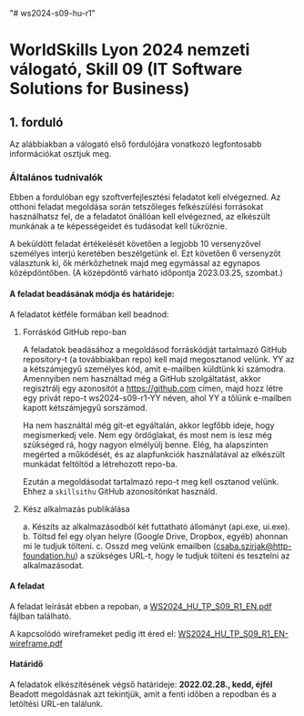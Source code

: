 "# ws2024-s09-hu-r1"

# WorldSkills Lyon 2024 nemzeti válogató, Skill 09 (IT Software Solutions for Business)


## 1. forduló

Az alábbiakban a válogató első fordulójára vonatkozó legfontosabb információkat osztjuk meg.
### Általános tudnivalók
Ebben a fordulóban egy szoftverfejlesztési feladatot kell elvégezned. Az otthoni feladat megoldása során tetszőleges felkészülési forrásokat használhatsz fel, de a feladatot önállóan kell elvégezned, az elkészült munkának a te képességeidet és tudásodat kell tükröznie.

A beküldött feladat értékelését követően a legjobb 10 versenyzővel személyes interjú keretében beszélgetünk el. Ezt követően 6 versenyzőt választunk ki, ők mérkőzhetnek majd meg egymással az egynapos középdöntőben. (A középdöntő várható időpontja 2023.03.25, szombat.)

#### A feladat beadásának módja és határideje:

A feladatot kétféle formában kell beadnod:

1.	Forráskód GitHub repo-ban

	A feladatok beadásához a megoldásod forráskódját tartalmazó GitHub repository-t (a továbbiakban repo) kell majd megosztanod velünk. YY az a kétszámjegyű személyes kód, amit e-mailben küldtünk ki számodra. Amennyiben nem használtad még a GitHub szolgáltatást, akkor regisztrálj egy azonosítót a https://github.com címen, majd hozz létre egy privát repo-t ws2024-s09-r1-YY néven, ahol YY a tőlünk e-mailben kapott kétszámjegyű sorszámod. 

	Ha nem használtál még git-et egyáltalán, akkor legfőbb ideje, hogy megismerkedj vele. Nem egy ördöglakat, és most nem is lesz még szükséged rá, hogy nagyon elmélyülj benne. Elég, ha alapszinten megérted a működését, és az alapfunkciók használatával az elkészült munkádat feltöltöd a létrehozott repo-ba. 

	Ezután a megoldásodat tartalmazó repo-t meg kell osztanod velünk. Ehhez a `skillsithu` GitHub azonosítónkat használd.

2.	Kész alkalmazás publikálása

	a. Készíts az alkalmazásodból két futtatható állományt (api.exe, ui.exe).
	b. Töltsd fel egy olyan helyre (Google Drive, Dropbox, egyéb) ahonnan mi le tudjuk tölteni.
	c. Osszd meg velünk emailben (csaba.szirjak@http-foundation.hu) a szükséges URL-t, hogy le tudjuk tölteni és tesztelni az alkalmazásodat.

#### A feladat

A feladat leírását ebben a repoban, a [WS2024_HU_TP_S09_R1_EN.pdf](https://github.com/skillsit-hu/ws2024-s09-hu-r1/blob/master/WS2024_HU_TP_S09_R1_EN.pdf) fájlban található.

A kapcsolódó wireframeket pedig itt éred el: [WS2024_HU_TP_S09_R1_EN-wireframe.pdf](https://github.com/skillsit-hu/ws2024-s09-hu-r1/blob/master/WS2024_HU_TP_S09_R1_EN-wireframe.pdf)

#### Határidő

A feladatok elkészítésének végső határideje: **2022.02.28., kedd, éjfél**
Beadott megoldásnak azt tekintjük, amit a fenti időben a repodban és a letöltési URL-en találunk.